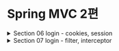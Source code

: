 # Spring MVC 2편

<details>
<summary>Section 06 login - cookies, session</summary>
<div markdown="1">

## 로그인 요구 사항
- ![img.png](img.png)
- ![img_1.png](img_1.png)
- ![img_2.png](img_2.png)

## 프로젝트 생성
- 도메인이 가장 중요하다!
- 도메인 = 화면, UI, 기술 인프라 등등의 영역을 제외한 시스템이 구현해야 하는 핵심 비즈니스 업무 영역을 말한다.
- 향후 web을 다른 기술로 바꾸어도 (api로 바꾸더라도, ssr로 바꾸더라도) 도메인은 그대로 유지될 수 있어야 한다.
- 그러기 위해서 중요한 것은 단방향 의존관계 설정이다. (단방향으로 흘러가도록 설계해야 잘 설계한 것)
- web은 domain을 알고있지만 domain은 web을 모르도록 설계해야 한다. 
- 이것을 web은 domain을 의존하지만 domain은 web을 의존하지 않는다고 표현한다.

## 홈화면 개발 및 회원 가입 개발
#### HomeController - home()수정
```java
@GetMapping("/")
public String home() {
 return "home";
}
```

#### templates/home.html
```html
<!DOCTYPE HTML>
<html xmlns:th="http://www.thymeleaf.org">
<head>
    <meta charset="utf-8">
    <link th:href="@{/css/bootstrap.min.css}"
          href="css/bootstrap.min.css" rel="stylesheet">
</head>
<body>
<div class="container" style="max-width: 600px">
    <div class="py-5 text-center">
        <h2>홈 화면</h2>
    </div>
    <div class="row">
        <div class="col">
            <button class="w-100 btn btn-secondary btn-lg" type="button"
                    th:onclick="|location.href='@{/members/add}'|">
                회원 가입
            </button>
        </div>
        <div class="col">
            <button class="w-100 btn btn-dark btn-lg"
                    onclick="location.href='items.html'"
                    th:onclick="|location.href='@{/login}'|" type="button">
                로그인
            </button>
        </div>
    </div>
    <hr class="my-4">
</div> <!-- /container -->
</body>
</html>

```

#### Member
```java
package hello.login.domain.member;
import lombok.Data;
import javax.validation.constraints.NotEmpty;
@Data
public class Member {
    private Long id;
    @NotEmpty
    private String loginId; //로그인 ID
    @NotEmpty
    private String name; //사용자 이름
    @NotEmpty
    private String password;
}
```
#### MemberRepository
```java
package hello.login.domain.member;
import lombok.extern.slf4j.Slf4j;
import org.springframework.stereotype.Repository;
import java.util.*;
/**
 * 동시성 문제가 고려되어 있지 않음, 실무에서는 ConcurrentHashMap, AtomicLong 사용 고려
 */
@Slf4j
@Repository
public class MemberRepository {
    private static Map<Long, Member> store = new HashMap<>(); //static 사용
    private static long sequence = 0L; //static 사용
    public Member save(Member member) {
        member.setId(++sequence);
        log.info("save: member={}", member);
        store.put(member.getId(), member);
        return member;
    }
    public Member findById(Long id) {
        return store.get(id);
    }
    public Optional<Member> findByLoginId(String loginId) {
        return findAll().stream()
                .filter(m -> m.getLoginId().equals(loginId))
                .findFirst();
    }
    public List<Member> findAll() {
        return new ArrayList<>(store.values());
    }
    public void clearStore() {
        store.clear();
    }
}
```

#### MemberController
```java
package hello.login.web.member;
import hello.login.domain.member.Member;
import hello.login.domain.member.MemberRepository;
import lombok.RequiredArgsConstructor;
import org.springframework.stereotype.Controller;
import org.springframework.validation.BindingResult;
import org.springframework.web.bind.annotation.GetMapping;
import org.springframework.web.bind.annotation.ModelAttribute;
import org.springframework.web.bind.annotation.PostMapping;
import org.springframework.web.bind.annotation.RequestMapping;
import javax.validation.Valid;
@Controller
@RequiredArgsConstructor
@RequestMapping("/members")
public class MemberController {
    private final MemberRepository memberRepository;
    @GetMapping("/add")
    public String addForm(@ModelAttribute("member") Member member) {
        return "members/addMemberForm";
    }
    @PostMapping("/add")
    public String save(@Valid @ModelAttribute Member member, BindingResult
            result) {
        if (result.hasErrors()) {
            return "members/addMemberForm";
        }
        memberRepository.save(member);
        return "redirect:/";
    }
}
```

#### 회원 가입 뷰 템플릿

```html
<!DOCTYPE HTML>
<html xmlns:th="http://www.thymeleaf.org">
<head>
    <meta charset="utf-8">
    <link th:href="@{/css/bootstrap.min.css}"
          href="../css/bootstrap.min.css" rel="stylesheet">
    <style>
 .container {
 max-width: 560px;
 }
 .field-error {
 border-color: #dc3545;
 color: #dc3545;
 }
 </style>
</head>
<body>
<div class="container">
    <div class="py-5 text-center">
        <h2>회원 가입</h2>
    </div>
    <h4 class="mb-3">회원 정보 입력</h4>
    <form action="" th:action th:object="${member}" method="post">
        <div th:if="${#fields.hasGlobalErrors()}">
            <p class="field-error" th:each="err : ${#fields.globalErrors()}"
               th:text="${err}">전체 오류 메시지</p>
        </div>
        <div>
            <label for="loginId">로그인 ID</label>
            <input type="text" id="loginId" th:field="*{loginId}" class="formcontrol"
                   th:errorclass="field-error">
            <div class="field-error" th:errors="*{loginId}" />
        </div>
        <div>
            <label for="password">비밀번호</label>
            <input type="password" id="password" th:field="*{password}"
                   class="form-control"
                   th:errorclass="field-error">
            <div class="field-error" th:errors="*{password}" />
        </div>
        <div>
            <label for="name">이름</label>
            <input type="text" id="name" th:field="*{name}" class="formcontrol"
                   th:errorclass="field-error">
            <div class="field-error" th:errors="*{name}" />
        </div>
        <hr class="my-4">
        <div class="row">
            <div class="col">
                <button class="w-100 btn btn-primary btn-lg" type="submit">회원
                    가입</button>
            </div>
            <div class="col">
                <button class="w-100 btn btn-secondary btn-lg"
                        onclick="location.href='items.html'"
                        th:onclick="|location.href='@{/}'|"
                        type="button">취소</button>
            </div>
        </div>
    </form>
</div> <!-- /container -->
</body>
</html>

```

## 로그인 개발

#### LoginService
```java
package hello.login.domain.login;

import hello.login.domain.member.Member;
import hello.login.domain.member.MemberRepository;
import lombok.RequiredArgsConstructor;
import org.springframework.stereotype.Service;

import java.util.Optional;

@Service
@RequiredArgsConstructor
public class LoginService {

    private final MemberRepository memberRepository;

    /**
     *
     * @param loginId
     * @param password
     * @return null -> 로그인 실패
     */
    public Member login(String loginId, String password) {
        return memberRepository.findByLoginId(loginId)
                .filter(m -> m.getPassword().equals(password))
                .orElse(null);
    }
}

```

#### LoginForm
```java
package hello.login.web.login;

import lombok.Data;

import javax.validation.constraints.NotEmpty;

@Data
public class LoginForm {

    @NotEmpty
    private String loginId;

    @NotEmpty
    private String password;

}

```
#### LoginController

```java
package hello.login.web.login;

import hello.login.domain.login.LoginService;
import hello.login.domain.member.Member;
import lombok.RequiredArgsConstructor;
import lombok.extern.slf4j.Slf4j;
import org.springframework.stereotype.Controller;
import org.springframework.validation.BindingResult;
import org.springframework.web.bind.annotation.GetMapping;
import org.springframework.web.bind.annotation.ModelAttribute;
import org.springframework.web.bind.annotation.PostMapping;

import javax.validation.Valid;

@Slf4j
@Controller
@RequiredArgsConstructor
public class LoginController {

    private final LoginService loginService;

    @GetMapping("/login")
    public String loginForm(@ModelAttribute("loginForm") LoginForm form) {
        return "login/loginForm";
    }

    @PostMapping("/login")
    public String login(@Valid @ModelAttribute LoginForm form, BindingResult bindingResult) {
        if (bindingResult.hasErrors()) {
            return "login/loginForm";
        }
        Member loginMember = loginService.login(form.getLoginId(), form.getPassword());

        if (loginMember == null) {
            bindingResult.reject("loginFail", "아이디 또는 비밀번호가 맞지 않습니다.");
            return "login/loginForm";
        }

        //로그인 성공 처리 TODO
        return "redirect:/";
    }

}

```

#### 로그인 폼 뷰 템플릿
```html
<!DOCTYPE HTML>
<html xmlns:th="http://www.thymeleaf.org">
<head>
    <meta charset="utf-8">
    <link th:href="@{/css/bootstrap.min.css}"
          href="../css/bootstrap.min.css" rel="stylesheet">
    <style>
 .container {
 max-width: 560px;
 }
 .field-error {
 border-color: #dc3545;
 color: #dc3545;
 }
 </style>
</head>
<body>
<div class="container">
    <div class="py-5 text-center">
        <h2>로그인</h2>
    </div>
    <form action="item.html" th:action th:object="${loginForm}" method="post">
        <div th:if="${#fields.hasGlobalErrors()}">
            <p class="field-error" th:each="err : ${#fields.globalErrors()}"
               th:text="${err}">전체 오류 메시지</p>
        </div>
        <div>
            <label for="loginId">로그인 ID</label>
            <input type="text" id="loginId" th:field="*{loginId}" class="formcontrol"
                   th:errorclass="field-error">
            <div class="field-error" th:errors="*{loginId}" />
        </div>
        <div>
            <label for="password">비밀번호</label>
            <input type="password" id="password" th:field="*{password}"
                   class="form-control"
                   th:errorclass="field-error">
            <div class="field-error" th:errors="*{password}" />
        </div>
        <hr class="my-4">
        <div class="row">
            <div class="col">
                <button class="w-100 btn btn-primary btn-lg" type="submit">
                    로그인</button>
            </div>
            <div class="col">
                <button class="w-100 btn btn-secondary btn-lg"
                        onclick="location.href='items.html'"
                        th:onclick="|location.href='@{/}'|"
                        type="button">취소</button>
            </div>
        </div>
    </form>
</div> <!-- /container -->
</body>
</html>
```

## 로그인 처리하기 - 쿠키 사용
- 쿠키를 사용해서 로그인, 로그아웃 기능을 구현해보자
- 로그인의 상태를 어떻게 유지할 수 있을까?
- 쿼리 파라미터를 계속 유지하면서 보낼 수도 있겠지만 매우 어렵고 번거로운 작업이다.
- 쿠키를 사용해보자

### 쿠키
- 서버에서 로그인에 성공하면 HTTP 응답에 쿠키를 담아서 브라우저에 전달하자.
- 그러면 브라우저는 앞으로 해당 쿠키를 지속해서 보내준다.
- ![img_3.png](img_3.png)
- ![img_4.png](img_4.png)
- 쿠키에는 영속 쿠키와 세션 쿠키가 있다.
  - 영속 쿠기: 만료 날짜를 입력하면 해당 날짜까지 유지
  - 세션 쿠키: 만료 날짜를 생략하면 브라우저 종료시 까지만 유지
- 우리는 브라우저 종료 시 로그아웃이 되길 기대함으로, 우리에게 필요한 것은 세션 쿠키이다.

#### LoginController - login()
- 로그인 성공 시 세션 쿠키를 생성하자.
```java
@PostMapping("/login")
public String login(@Valid @ModelAttribute LoginForm form, BindingResult
        bindingResult, HttpServletResponse response) {
        if (bindingResult.hasErrors()) {
            return "login/loginForm";
        }
        Member loginMember = loginService.login(form.getLoginId(),
        form.getPassword());
        log.info("login? {}", loginMember);
        if (loginMember == null) {
            bindingResult.reject("loginFail", "아이디 또는 비밀번호가 맞지 않습니다.");
            return "login/loginForm";
        }
        //로그인 성공 처리
        //쿠키에 시간 정보를 주지 않으면 세션 쿠키(브라우저 종료시 모두 종료)
        Cookie idCookie = new Cookie("memberId",
        String.valueOf(loginMember.getId()));
        response.addCookie(idCookie);
        return "redirect:/";
}

```
- 로그인에 성공하면 쿠키를 생성하고 HttpServletResponse에 싣는다.
- 쿠키 이름은 memberId이고, 값은 회원의 id를 담아둔다. 
- 웹 브라우저는 종료 전까지 회원의 id를 서버에 계속 보내줄 것이다.

#### 홈 - 로그인 처리
```java
package hello.login.web;
import hello.login.domain.member.Member;
import hello.login.domain.member.MemberRepository;
import lombok.RequiredArgsConstructor;
import lombok.extern.slf4j.Slf4j;
import org.springframework.stereotype.Controller;
import org.springframework.ui.Model;
import org.springframework.web.bind.annotation.CookieValue;
import org.springframework.web.bind.annotation.GetMapping;
@Slf4j
@Controller
@RequiredArgsConstructor
public class HomeController {

  private final MemberRepository memberRepository;
  // @GetMapping("/")
  public String home() {
    return "home";
  }
  @GetMapping("/")
  public String homeLogin(
          @CookieValue(name = "memberId", required = false) Long memberId,
          Model model) {
    if (memberId == null) {
      return "home";
    }
    //로그인
    Member loginMember = memberRepository.findById(memberId);
    if (loginMember == null) {
      return "home";
    }
    model.addAttribute("member", loginMember);
    return "loginHome";
  }
}
```
- @CookieValue를 사용하여 편리하게 쿠키를 조회할 수 있다.
- 로그인 하지 않은 사용자도 홈에 접근할 수 있기 때문에 required = false를 적용
- 로그인 쿠키가 없는 사용자는 기존 home으로 보낸다.
- 추가로 로그인 쿠키가 있어도 회원이 없으면 home으로 보낸다.
- 로그인 쿠키(memberId)가 있는 사용자는 로그인 사용자 전용 홈 화면인 loginHome으로 보낸다.
- 추가로 홈 화면에 회원 관련 정보도 출력해야 해서 member 데이터도 모델에 담아서 전달한다.

#### 홈 - 로그인 사용자 전용
```html
<!DOCTYPE HTML>
<html xmlns:th="http://www.thymeleaf.org">
<head>
  <meta charset="utf-8">
  <link th:href="@{/css/bootstrap.min.css}"
        href="../css/bootstrap.min.css" rel="stylesheet">
</head>
<body>
<div class="container" style="max-width: 600px">
  <div class="py-5 text-center">
    <h2>홈 화면</h2>
  </div>
  <h4 class="mb-3" th:text="|로그인: ${member.name}|">로그인 사용자 이름</h4>
  <hr class="my-4">
  <div class="row">
    <div class="col">
      <button class="w-100 btn btn-secondary btn-lg" type="button"
              th:onclick="|location.href='@{/items}'|">
        상품 관리
      </button>
    </div>
    <div class="col">
      <form th:action="@{/logout}" method="post">
        <button class="w-100 btn btn-dark btn-lg" type="submit">
          로그아웃
        </button>
      </form>
    </div>
  </div>
  <hr class="my-4">
</div> <!-- /container -->
</body>
</html>
```
- 로그인에 성공한 사용자 이름을 출력한다.
- 상품 관리, 로그아웃 버튼을 노출한다.

## 로그아웃 기능
- 이번에는 로그아웃 기능을 만들어보자.
- 로그아웃 방법은 다음과 같다.
- 세션 쿠키 임으로 웹 브라우저 종료
- 서버에서 해당 쿠키의 종료 날짜를 0으로 지정

#### LoginController - logout 기능 추가

```java
@PostMapping("/logout")
public String logout(HttpServletResponse response) {
 expireCookie(response, "memberId");
 return "redirect:/";
}
private void expireCookie(HttpServletResponse response, String cookieName) {
 Cookie cookie = new Cookie(cookieName, null);
 cookie.setMaxAge(0);
 response.addCookie(cookie);
}
```
- 로그아웃도 응답 쿠키를 생성하는데 Max-Age=0임을 확인할 수 있다.
- 해당 쿠키는 즉시 종료된다.

## 쿠키와 보안 문제
- 쿠키를 사용해서 로그인 ID를 전달해 로그인을 유지할 수 있었다.
- 그런데 여기에는 심각한 보안 문제가 있다.
  - 쿠키 값은 임의로 변경할 수 있다.
    - 클라이언트가 쿠키를 강제로 변경하면 다른 사용자가 된다.
    - 실제 웹 브라우저 개발자 모드 Cookie 변경을 할 수있음
  - 쿠키에 보관된 정보는 훔쳐갈 수 있다.
    - 만약 쿠키에 개인정보나, 신용카드 정보가 있다면?
    - 이 정보가 웹 브라우저에도 보관되고, 네트워크 요청마다 계속 클라이언트에서 서버로 전달된다.
    - 쿠키의 정보는 로컬 PC에서 털릴 수도 있고, 네트워크 전송 구간에서 털릴 수도 있다.
  - 해커가 쿠키를 한번 훔쳐가면 평생 사용할 수 있다.
    - 훔쳐간 쿠키로 악의적인 요청을 계속 시도할 수 있다.

## 대안
- 쿠키에 중요한 값을 노출하지 않고, 사용자 별로 예측 불가능한 임의의 토큰(랜덤 값)을 노출하고 서버에서 토큰과 사용자 id를 매핑해서 인식한다.
- 그리고 서버에서 토큰을 관리한다.
- 토큰은 해커가 임의의 값을 넣어도 찾을 수 없도록 예상 불가능 해야 한다.
- 해커가 토큰을 털어가도 시간이 지나면 사용할 수 없도록 서버에서 해당 토큰의 만료시간을 짧게 (예: 30분) 유지한다.
- 또는 해킹이 의심되는 경우 서버에서 해당 토큰을 강제로 제거하면 된다.

## 로그인 처리하기 - 세션 동작 방식
- 목표
  - 앞서 쿠키에 중요한 정보를 보관하는 방법은 여러가지 보안 이슈가 있었다.
  - 이 문제를 해결하려면 결국 중요한 정보를 모두 서버에 저장해야 한다.
  - 그리고 클라이언트와 서버는 추정 불가능한 임의의 식별자 값으로 연결해야 한다.
  - 이렇게 서버에 중요한 정보를 보관하고 연결을 유지하는 방법을 세션이라 한다.

#### 세션의 동작 방식

#### 로그인
- ![img_5.png](img_5.png)
- 사용자가 loginId, password 정보를 전달하면 서버에서 해당 사용자가 맞는지 확인한다.
#### 세션 생성
- ![img_6.png](img_6.png)
- 세션 ID를 생성하는데, 추정 불가능해야 한다.
  - UUID는 추정이 불가능하다.
    - Cookie: mySessionId=zz0101xx-bab9-4b92-9b32-dadb280f4b61
  - 생성된 세션 ID와 세션에 보관할 값 memberA를 서버의 세션 저장소에 보관한다.
#### 세션 ID를 응답 쿠키로 전달
- ![img_7.png](img_7.png)
- 클라이언트와 서버는 결국 쿠키로 연결 된다.
- 서버는 클라이언트에 mySessionId라는 이름으로 세션 ID만 쿠키에 담아 전달한다.
- 클라이언트는 쿠키 저장소에 mySessionId 쿠키를 보관한다.
#### 중요
- 여기서 중요한 포인트는 회원과 관련된 정보는 전혀 클라이언트에게 전달하지 않는다는 것이다.
- 오직 추정 불가능한 세션 ID만 쿠키를 통해 클라이언트에 전달한다.
#### 클라이언트 요청
- ![img_8.png](img_8.png)
- 클라이언트는 요청시 항상 mySessionId 쿠키를 전달한다.
- 서버에서는 클라이언트가 전달한 mySessionId 쿠키 정보로 세션 저장소를 조회해서 로그인 시 보관한 세션 정보를 사용한다.

## 정리
- 세션을 사용해서 서버에서 중요한 정보를 관리하게 되었다. 
- 덕분에 다음과 같은 보안 문제들을 해결할 수 있다.
  - 쿠키 값을 변조 -> 예상 불가능한 복잡한 세션 ID를 사용한다.
  - 쿠키에 보관하는 정보는 클라이언트 해킹 시 털릴 가능성이 있다. -> 세션 Id가 털려도 여기에는 중요한 정보가 없다.
  - 쿠키 탈취 후 사용 -> 해커가 토큰을 털어가도 시간이 지나면 사용할 수 없도록 서버에서 세션의 만료 시간을 짧게 유지한다.
    - 또는 해킹이 의심되는 경우 서버에서 해당 세션을 강제로 제거할 수 있다

## 로그인 처리하기 - 세션 직접 만들기
- 세션을 직접 개발해서 적용해보자
- 세션 관리는 크게 다음 3가지 기능을 제공하면 된다.
  - 세션 생성
    - sessionId 생성(임의의 추정 불가능한 랜덤 값)
    - 세션 저장소에 sessionId와 보관할 값 저장
    - sessionId로 응답 쿠키를 생성해서 클라이언트에 전달
  - 세션 조회
    - 클라이언트가 요청한 sessionId 쿠키의 값으로, 세션 저장소에 보관한 값 조회
  - 세션 만료
    - 클라이언트가 요청한 sessionId 쿠키의 값으로 세션 저장소에 보관한 sessionId와 값 제거

#### SessionManager - 세션 관리
```java
package hello.login.web.session;
import org.springframework.stereotype.Component;
import javax.servlet.http.Cookie;
import javax.servlet.http.HttpServletRequest;
import javax.servlet.http.HttpServletResponse;
import java.util.Arrays;
import java.util.Map;
import java.util.UUID;
import java.util.concurrent.ConcurrentHashMap;
/**
 * 세션 관리
 */
@Component
public class SessionManager {
  public static final String SESSION_COOKIE_NAME = "mySessionId";
  private Map<String, Object> sessionStore = new ConcurrentHashMap<>();
  /**
   * 세션 생성
   */
  public void createSession(Object value, HttpServletResponse response) {
    //세션 id를 생성하고, 값을 세션에 저장
    String sessionId = UUID.randomUUID().toString();
    sessionStore.put(sessionId, value);
    //쿠키 생성
    Cookie mySessionCookie = new Cookie(SESSION_COOKIE_NAME, sessionId);
    response.addCookie(mySessionCookie);
  }
  /**
   * 세션 조회
   */
  public Object getSession(HttpServletRequest request) {
    Cookie sessionCookie = findCookie(request, SESSION_COOKIE_NAME);
    if (sessionCookie == null) {
      return null;
    }
    return sessionStore.get(sessionCookie.getValue());
  }
  /**
   * 세션 만료
   */
  public void expire(HttpServletRequest request) {
    Cookie sessionCookie = findCookie(request, SESSION_COOKIE_NAME);
    if (sessionCookie != null) {
      sessionStore.remove(sessionCookie.getValue());
    }
  }
  private Cookie findCookie(HttpServletRequest request, String cookieName) {
    if (request.getCookies() == null) {
      return null;
    }
    return Arrays.stream(request.getCookies())
            .filter(cookie -> cookie.getName().equals(cookieName))
            .findAny()
            .orElse(null);
  }
}
```


#### SessionManagerTest - 테스트

```java
package hello.login.web.session;
import hello.login.domain.member.Member;
import org.junit.jupiter.api.Test;
import org.springframework.mock.web.MockHttpServletRequest;
import org.springframework.mock.web.MockHttpServletResponse;
import static org.assertj.core.api.Assertions.assertThat;
class SessionManagerTest {
  SessionManager sessionManager = new SessionManager();
  @Test
  void sessionTest() {
    //세션 생성
    MockHttpServletResponse response = new MockHttpServletResponse();
    Member member = new Member();
    sessionManager.createSession(member, response);
    //요청에 응답 쿠키 저장
    MockHttpServletRequest request = new MockHttpServletRequest();
    request.setCookies(response.getCookies());
    //세션 조회
    Object result = sessionManager.getSession(request);
    assertThat(result).isEqualTo(member);
    //세션 만료
    sessionManager.expire(request);
    Object expired = sessionManager.getSession(request);
    assertThat(expired).isNull();
  }
}
```

## 로그인 처리하기 - 직접 만든 세션 적용
- 지금까지 개발한 세션 관리 기능을 실제 웹 애플리케이션에 적용해보자

#### LoginController - loginV2()
```java
@PostMapping("/login")
public String loginV2(@Valid @ModelAttribute LoginForm form, BindingResult 
bindingResult, HttpServletResponse response) {
    if (bindingResult.hasErrors()) {
        return "login/loginForm";
    }
    Member loginMember = loginService.login(form.getLoginId(),
    form.getPassword());
    log.info("login? {}", loginMember);
    if (loginMember == null) {
        bindingResult.reject("loginFail", "아이디 또는 비밀번호가 맞지 않습니다.");
        return "login/loginForm";
    }
    //로그인 성공 처리
    //세션 관리자를 통해 세션을 생성하고, 회원 데이터 보관
    sessionManager.createSession(loginMember, response);
    return "redirect:/";
}
```

#### HomeController - homeLoginV2()
```java
@GetMapping("/")
public String homeLoginV2(HttpServletRequest request, Model model) {
 //세션 관리자에 저장된 회원 정보 조회
 Member member = (Member)sessionManager.getSession(request);
 if (member == null) {
 return "home";
 }
 //로그인
 model.addAttribute("member", member);
 return "loginHome";
}
```
- 세션 관리자에서 저장된 회원 정보를 조회하도록 했다.
- 만약 회원 정보가 없으면, 쿠키나 세션이 없는 것임으로 로그인 되지 않은 것으로 처리하도록 했다.

### 정리
- 이번 시간에는 세션과 쿠키의 개념을 명확하게 이해하기 위해서 직접 만들어보았다.
- 사실 세션이라는 것이 뭔가 특별한 것이 아니라 단지 쿠키를 사용하는데, 서버에서 데이터를 유지하는 방법일 뿐이라는 것을 이해했을 것이다.
- 그런데 프로젝트마다 이러한 세션 개념을 직접 개발하는 것은 상당히 불편할 것이다. 
- 그래서 서블릿도 세션 개념을 지원한다.
- 이제 직접 만드는 세션 말고, 서블릿이 공식 지원하는 세션을 알아보자.
- 서블릿이 공식 지원한느 세션은 우리가 직접 만든 세션과 동작 방식이 거의 같다.
- 추가로 세션을 일정시간 사용하지 않으면 해당 세션을 삭제하는 기능도 제공한다.

## 로그인 처리하기 - 서블릿 HTTP 세션 1
- 세션이라는 개념은 대부분의 웹 어플리케이션에 필요한 것
- 어쩌면 웹이 등장하면서 부터 나온 문제
- 서블릿은 세션을 위해 HttpSession이라는 기능을 제공하는데, 지금까지 나온 문제들을 해결해준다.
- 우리가 직접 구현한 세션의 개념이 이미 구현되어 있고, 더 잘 구현되어 있다.

### HttpSession 소개
- 서블릿이 제공하는 HttpSession도 결국 우리가 직접 만든 SessionManager와 같은 방식으로 동작한다.
- 서블릿을 통해 HttpSession을 생성하면 다음과 같은 쿠키를 생성한다.
- 쿠키 이름이 JSESSIONID이고, 값은 추정 불가능한 랜덤 값이다.

### HttpSession 사용
- 서블릿이 제공하는 HttpSession을 사용하도록 개발해보자

#### SessionConst
```java
package hello.login.web;
public class SessionConst {
 public static final String LOGIN_MEMBER = "loginMember";
}
```
- HttpSessino에 데이터를 보관하고 조회할 때 같은 이름이 중복 되어 사용됨으로, 상수를 하나 정의했다.

#### LoginController - loginV3()
```java
@PostMapping("/login")
public String loginV3(@Valid @ModelAttribute LoginForm form, BindingResult 
bindingResult, HttpServletRequest request) {
 if (bindingResult.hasErrors()) {
    return "login/loginForm";
 }
 Member loginMember = loginService.login(form.getLoginId(),form.getPassword());
 log.info("login? {}", loginMember);
 if (loginMember == null) {
    bindingResult.reject("loginFail", "아이디 또는 비밀번호가 맞지 않습니다.");
    return "login/loginForm";
 }
 //로그인 성공 처리
 //세션이 있으면 있는 세션 반환, 없으면 신규 세션 생성
 HttpSession session = request.getSession();
 //세션에 로그인 회원 정보 보관
 session.setAttribute(SessionConst.LOGIN_MEMBER, loginMember);
 return "redirect:/";
}
```
- 세션 생성
  - 세션을 생성하려면 request.getSession(create: true)를 사용하면 된다.
  - create 옵션은 default가 true -> 세션이 있으면 기존 세션 반환 없으면 생성 반환
  - create false -> 세션이 있으면 기존 세션 반환 없으면 null 반환
- 세션에 로그인 회원 정보 보관
  - ```session.setAttribute(SessionConst.LOGIN_MEMBER, loginMember);```
  - 세션에 데이터를 보관하는 방법은 request.setAttribute와 유사
  - 하나의 세션에 여러 값을 저장할 수 있다. 

#### LoginController - logoutV3()
```java
@PostMapping("/logout")
public String logoutV3(HttpServletRequest request) {
 //세션을 삭제한다.
 HttpSession session = request.getSession(false);
 if (session != null) {
    session.invalidate();
 }
 return "redirect:/";
}
```
- ```session.invalidate```: 세션을 제거 

#### HomeController - homeLoginV3()
```java
@GetMapping("/")
public String homeLoginV3(HttpServletRequest request, Model model) {
 //세션이 없으면 home
 HttpSession session = request.getSession(false);
 if (session == null) {
    return "home";
 }
 Member loginMember = (Member)
session.getAttribute(SessionConst.LOGIN_MEMBER);
 //세션에 회원 데이터가 없으면 home
 if (loginMember == null) {
    return "home";
 }
 //세션이 유지되면 로그인으로 이동
 model.addAttribute("member", loginMember);
 return "loginHome";
}
```
- ```request.getSession(false)``` false 옵션으로 세션을 생성하지 않도록 하며 조회
- ```session.getAttribute(SessionConst.LOGIN_MEMBER``` 로그인 시점에서 세션에 보관한 회원 객체를 찾는다.

## 로그인 처리하기 - 서블릿 HTTP 세션 2
- @SessionAttribute
  - 스프링은 세션을 더 편리하게 사용할 수 있도록 애노테이션을 지원한다.
  - 이미 로그인 된 사용자를 찾을 때는 다음과 같이 사용하면 된다.
  - 참고로 이 기능은 세션을 생성하지 않는다.

#### HomeController - homeLoginV3Spring())
```java
@GetMapping("/")
public String homeLoginV3Spring(
 @SessionAttribute(name = SessionConst.LOGIN_MEMBER, required = false) Member loginMember,
 Model model) {
 //세션에 회원 데이터가 없으면 home
 if (loginMember == null) {
    return "home";
 }
 //세션이 유지되면 로그인으로 이동
 model.addAttribute("member", loginMember);
 return "loginHome";
}
```
- 세션을 찾고, 세션에 들어있는 데이터를 찾는 번거로운 과정을  스프링이 한번에 편리하게 처리해주는 것을 확인할 수 있다.

## TrackingModes
- 로그인을 처음 시도하면 URL이 다음과 같이 jsessionid를 포함하고 있는 것을 확인할 수 있다
- http://localhost:8080/;jsessionid=F59911518B921DF62D09F0DF8F83F872
- 이것은 웹 브라우저가 쿠키를 지원하지 않을 때 쿠키 대신 URL을 통해 세션을 유지하는 방법이다.
- 이 방법을 사용하려면 URL에 이 값을 계속 포함해서 전달해야 하는데 잘 사용되지 않는 방법이다.
- 타임리프 같은 템플릿 엔진을 통해서 링크를 걸면 jsessionid를 URL에 자동으로 포함해줄 수 있다.
- 서버 입장에서 웹 브라우저가 쿠키를 지원하는지 않느지 최초에는 판단하지 못함으로 쿠키 값도 전달하고, URL에 jsessionid도 함께 전달하도록 유도하는 것이다.
- URL 전달 방식을 끄고 항상 쿠키를 통해서만 세션을 유지하고 싶으면 다음 옵션을 넣어주면 된다. 이렇게 하면 url에 jsessionid가 노출되지 않는다.


## 세션 정보와 타임아웃 설정
- 세션이 제공하는 정보들을 확인해보자

#### SessionInfoController
```java
package hello.login.web.session;
import lombok.extern.slf4j.Slf4j;
import org.springframework.web.bind.annotation.GetMapping;
import org.springframework.web.bind.annotation.RestController;
import javax.servlet.http.HttpServletRequest;
import javax.servlet.http.HttpSession;
import java.util.Date;
@Slf4j
@RestController
public class SessionInfoController {
  @GetMapping("/session-info")
  public String sessionInfo(HttpServletRequest request) {
    HttpSession session = request.getSession(false);
    if (session == null) {
      return "세션이 없습니다.";
    }
    //세션 데이터 출력
    session.getAttributeNames().asIterator()
            .forEachRemaining(name -> log.info("session name={}, value={}",
                    name, session.getAttribute(name)));
    log.info("sessionId={}", session.getId());
    log.info("maxInactiveInterval={}", session.getMaxInactiveInterval());
    log.info("creationTime={}", new Date(session.getCreationTime()));
    log.info("lastAccessedTime={}", new
            Date(session.getLastAccessedTime()));
    log.info("isNew={}", session.isNew());
    return "세션 출력";
  }
}
```

- sessionId: 세션 id, JSESSIONID의 값이다.
- maxInactiveInterval: 세션의 유효 시간 
- creationTime: 세션 생성일시
- lastAccessedtime: 세션과 연결된 사용자가 최근에 서버에 접근한 시간, 클라이언트에서 서버로 sessionId를 요청한 경우 갱신된다.
- isNew: 새로 생성된 세션이지, 아니면 이미 과거에 만들어졌는지 여부를 판단

### 세션 타임아웃 설정
- 세션은 사용자가 로그아웃을 직접 호출해서 session.invalidate()가 호출 되는 경우에 삭제된다.
- 그런데 대부분의 사용자는 로그아웃을 선택하지 않고, 그냥 웹 브라우저를 종료한다.
- 문제는 HTTP의 비 연결성 때문에 서버 입장에서는 해당 사용자가 웹 브라우저를 종료했는지 인식할 수 없다.
- 따라서 서버에서 세션 데이터를 언제 삭제해야 하는지 판단하기가 어렵다.
- 이 경우 남아있는 세션을 무한정 보관한다면 다음과 같은 문제들이 발생할 수 있다.
  - 세션과 관련된 쿠키를 탈취 당했을 경우 오랜 시간이 지나도 해당 쿠키로 악의적인 요청을 할 수 있다.
  - 세션은 기본적으로 메모리에 생성됨으로 메모리가 터져 장애가 날 수 있다.

### 세션의 종료 시점
- 세션의 종료 시점을 정해야 한다.
- 보통 30분 정도로 많이 잡는다.
- 그런데 문제는 30분이 지나면 세션이 삭제되기 때문에 열심히 사이트를 돌아다니다가 또 로그인을 해서 세션을 생성해야 한다.
- 더 나은 대안은 세션 생성 시점이 아니라 사용자가 서버에 최근에 요청한 시간을 기준으로 30분 정도를 유지해주는 것이다.
- 이렇게 하면 사용자가 서비스를 사용하고 있으면, 세션의 생존 시간이 30분으로 계속 새로고침 되게 된다.
- Http 세션은 이 방식을 사용한다.

### 세션 타임아웃 설정
- 스프링 부트 글로벌 설정
  - ```server.servlet.session.timeout=60```
- 특정 세션 단위로 시간 설정
  - ```session.setMaxInactiveInterval(1800); //1800초```
- LastAccessedTime이후로 timeout 시간이 지나면 WAS가 내부에서 해당 세션을 제거한다.

</div>
</details>



<details>
<summary>Section 07 login - filter, interceptor</summary>
<div markdown="1">

## 공통 관심 사항
- 요구사항을 보면 로그인 한 사용자만 상품 관리 페이지에 들어갈 수 있어야 한다.
- 로그인을 하지 않은 사용자에게는 상품 관리 버튼이 보이지 않지만 URL을 직접 호출함으로써 접근할 수 있기에 인가 로직이 필요하다
- 컨트롤러 api 마다 로그인 여부를 체크하는 로직을 하나하나 작성함으로써 해결가능하겠지만 모든 컨트롤러 로직에 공통으로 로그인 여부를 확인해야 한다.
- 추후 로그인 관련 로직 변경 시 작성한 모든 로직을 수정하려면 유지보수가 힘듦으로 공통 관심사항 (로그인)을 분리하는 것이 올바른 접근이다.
- 공통 관심사는 스프링의 AOP로도 해결할 수 있지만, 웹과 관련된 공통 관심사는 서블릿 필터 또는 스프링 인터셉터를 사용하는 것이 좋다.

## 서블릿 필터
- 필터는 서블릿이 지원하는 수문장이다.
- 필터 흐름은 다음과 같다.
  - ```HTTP 요청 -> WAS -> 필터 -> 서블릿 -> 컨트롤러 ```
  - 필터를 적용하면 필터가 호출 된 다음에 서블릿이 호출된다.
  - 그래서 모든 고객의 요청 로그를 남기는 요구사항이 있다면 필터를 사용하여 구현할 수 있다.
  - 참고로 필터는 특정 URL 패턴에 적용 가능하다.
  - 필터에서 적절하지 않은 요청이라고 판단하여 거기에서 끝을 낼 수도 있다.
  - 그래서 로그인 여부를 체크하기에 딱 좋다.
  - 필터는 체인으로 구성되기에 중간에 필터를 자유롭게 추가할 수 있다.

### 필터 인터페이스

```java
public interface Filter {
 public default void init(FilterConfig filterConfig) throws ServletException {
     
 }
 public void doFilter(ServletRequest request, ServletResponse response, FilterChain chain) throws IOException, ServletException;
 public default void destroy() {
     
 }
}
```
- 필터 인터페이스를 구현하고 등록하면 서블릿 컨테이너가 필터를 싱글톤 객체로 생성하고, 관리한다.
  - init(): 필터 초기화 메서드, 서블릿 컨테이너가 생성될 때 호출된다.
  - doFilter(): 고객의 요청이 올 때마다 해당 메서드가 호출된다. 필터의 로직을 구현하면 된다. 
  - destroy(): 필터 종료 메서드, 서블릿 컨테이너가 종료될 때 호출된다. 

### 서블릿 필터 - 요청 로그
- 필터가 정말 수문장 역할을 잘 하는지 확인하기 위해 가장 단순한 필터인 모든 요청을 로그로 남기는 필터를 개발하고 적용해보자

#### LogFilter - 로그 필터
```java
package hello.login.web.filter;
import lombok.extern.slf4j.Slf4j;
import javax.servlet.*;
import javax.servlet.http.HttpServletRequest;
import java.io.IOException;
import java.util.UUID;
@Slf4j
public class LogFilter implements Filter {
    @Override
    public void init(FilterConfig filterConfig) throws ServletException {
        log.info("log filter init");
    }

    @Override
    public void doFilter(ServletRequest request, ServletResponse response,
                         FilterChain chain) throws IOException, ServletException {
        HttpServletRequest httpRequest = (HttpServletRequest) request;
        String requestURI = httpRequest.getRequestURI();
        String uuid = UUID.randomUUID().toString();
        try {
            log.info("REQUEST [{}][{}]", uuid, requestURI);
            chain.doFilter(request, response);
        } catch (Exception e) {
            throw e;
        } finally {
            log.info("RESPONSE [{}][{}]", uuid, requestURI);
        }
        
    }
    @Override
    public void destroy() {
      log.info("log filter destroy");
    }
    
}
```

- ```public class LogFilter implemnets Filter {}```
  - 필터를 사용하려면 필터 인터페이스를 구현해야 한다.
- ```doFilter(ServletRequest request, ServletResponse response, FilterChain chain)```
  - HTTP 요청이 오면 doFilter가 호출된다.
  - ServletRequest request는 HTTP 요청이 아닌 경우까지 고려해서 정의된 스펙이다.
  - HTTP를 사용하면 HttpServletRequest로 다운 캐스팅 하면 된다.
- ```String uuid = UUID.randomUUID().toString();```
  - HTTP 요청을 구분하기 위해 요청당 임의의 uuid를 생성해둔다.
- ```log.info("REQUEST [{}][{}]", uuid, requestURI);```
  - uuid와 requestURI를 출력한다.
- ```chain.doFilter(request, response);```
  - 다음 필터가 있으면 필터를 호출하고 필터가 없으면 서블릿을 호출한다.
  - 이 로직을 호출하지 않으면 다음 단계로 진행되지 않는다.

#### WebConfig - 필터 설정
```java
package hello.login;

import hello.login.web.filter.LogFilter;
import org.springframework.boot.web.servlet.FilterRegistrationBean;
import org.springframework.context.annotation.Bean;
import org.springframework.context.annotation.Configuration;

import javax.servlet.Filter;

@Configuration
public class WebConfig {

    @Bean
    public FilterRegistrationBean logFilter() {
        FilterRegistrationBean<Filter> filterRegistrationBean = new FilterRegistrationBean<Filter>();
        filterRegistrationBean.setFilter(new LogFilter());
        filterRegistrationBean.setOrder(1);
        filterRegistrationBean.addUrlPatterns("/*");

        return filterRegistrationBean;
    }
}

```
- 필터를 등록하는 방법은 여러가지가 있지만, 스프링 부트를 사용한다면 FilterRegistrationBean을 사용해서 등록하면 된다.
- ```setFilter(new LogFilter)```: 등록할 필터를 지정한다.
- ```setOrder(1)```: 체인으로 동작하는 필터의 순서를 지정한다. (낮을 수록 먼저 동작)
- ```addUrlPatterns("/*")```: 필터를 적용할 URL 패턴을 지정한다. 한번에 여러 패턴을 지정할 수 있다.

## 서블릿 필터 - 인증 체크
- 이제 로그가 아닌 인증 체크 필터를 개발해보자
- 로그인 되지 않은 사용자는 상품 관리 뿐만 아니라 미래에 개발될 페이지에도 접근하지 못하도록 하자.

#### LoginCheckFilter - 인증 체크 필터
```java
package hello.login.web.filter;

import hello.login.web.SessionConst;
import lombok.extern.slf4j.Slf4j;
import org.springframework.util.PatternMatchUtils;

import javax.servlet.*;
import javax.servlet.http.HttpServletRequest;
import javax.servlet.http.HttpServletResponse;
import javax.servlet.http.HttpSession;
import java.io.IOException;
import java.net.http.HttpResponse;

@Slf4j
public class LoginCheckFilter implements Filter {

  private static final String[] whiteList = {"/", "/members/add", "/login", "/logout", "/css/*"};

  @Override
  public void doFilter(ServletRequest request, ServletResponse response, FilterChain chain) throws IOException, ServletException {
    HttpServletRequest httpRequest = (HttpServletRequest) request;
    HttpServletResponse httpResponse = (HttpServletResponse) response;
    String requestURI = httpRequest.getRequestURI();

    try {
      log.info("인증 체크 필터 시작 {}", requestURI);

      if (isLoginCheckPath(requestURI)) {
        log.info("인증 체크 로직 실행 {}", requestURI);
        HttpSession session = httpRequest.getSession();
        if (session == null || session.getAttribute(SessionConst.LOGIN_MEMBER) == null) {
          log.info("미인증 사용자 요청 {}", requestURI);
          //로그인으로 redirect
          httpResponse.sendRedirect(("/login?redirectURL=" + requestURI));
          return;
        }
      }
    } catch (Exception e) {
      throw e;
    } finally {
      log.info("인증 체크 필터 종료 {}", requestURI);
    }
  }

  private boolean isLoginCheckPath(String requestURI) {
    return !PatternMatchUtils.simpleMatch(whiteList, requestURI);
  }
}

```
- ```whitelist = {"/", "/members/add", "/login", "/logout","/css/*"};```
  - 인증 필터를 적용해도 홈, 회원가입, 로그인 화면, css 같은 리소스에는 접근할 수 있어야 한다.
  - 이렇게 화이트 리스트 경로는 인증과 무관하게 항상 허용한다.
  - 화이트 리스트를 제외한 나머지 모든 경로에는 인증 체크 로직을 적용한다.
- ```isLoginCheckPath(requestURI)```
  - 화이트 리스트를 제외한 모든 경우에 인증 체크 로직을 적용한다.
- ```httpResponse.sendRedirect("/login?redirectURL=" + requestURI);```
  - 미인증 사용자는 로그인 화면으로 리다이렉트 한다. 
  - 로그인 이후에 홈이 아닌 원래 요청했던 URI로 이동하는 편의성을 제공하기 위하여 requestURI를 param으로 추가한다.
- ```return```
  - 필터를 더는 진행하지 않고 종료한다.
  - 서블릿, 컨트롤러가 더는 호출되지 않고 종료한다.
  - 앞서 redirect를 사용했기 때문에 redirect가 응답으로 적용되고 요청이 끝난다.

#### WebConfig - loginCheckFilter() 추가
```java
    @Bean
    public FilterRegistrationBean loginCheckFilter() {
        FilterRegistrationBean<Filter> filterRegistrationBean = new FilterRegistrationBean<>();
        filterRegistrationBean.setFilter(new LoginCheckFilter());
        filterRegistrationBean.setOrder(2);
        filterRegistrationBean.addUrlPatterns("/*");
        return filterRegistrationBean;
    }
```

## 정리
- 서블릿 필터를 잘 사용한 덕분에 로그인 하지 않은 사용자는 나머지 경로에 들어갈 수 없게 되었다.
- 공통 관심사를 서블릿 필터를 사용해서 해결한 덕분에 향후 로그인 관련 정책이 변경되어도 이 부분만 변경하면 된다.


## 스프링 인터셉터 - 소개
스프링 인터셉터도 서블릿 필터와 같이 웹과 관련된 공통 관심 사항을 효과적으로 해결할 수 있는 기술이다.
서블릿 필터가 서블릿이 제공하는 기술이라면, 스프링 인터셉터는 스프링 MVC가 제공하는 기술이다.
둘다 웹과 관련된 공통 관심 사항을 처리하지만, 적용되는 순서와 범위 그리고 사용방법이 다르다.

#### 스프링 인터셉터 흐름
> HTTP요청 -> WAS -> 필터 -> 서블릿 -> 스프링 인터셉터 -> 컨트롤러

- 스프링 인터셉터는 디스패처 서블릿과 컨트롤러 사이에서 컨트롤러 호출 직전에 호출된다.
- 스프링 인터셉터는 스프링 MVC가 제공하는 기능이기 때문에 결국 디스패쳐 서블릿 이후에 등장하게 된다. 스프링 MVC의 시작점이 디스패처 서블릿이라고 생각해보면 이해가 됨
- 스프링 인터셉터에도 URL 패턴을 적용할 수 있는데, 서블릿 URL 패턴과는 다르고 매우 정밀하게 설정할 수 있다.
- 스프링 인터셉터 역시 체인으로 구성되는데, 중간에 인터셉터를 자유롭게 추가할 수 있다. 예를 들어서 로그를 남기는 인터셉터를 먼저 적용하고, 그 다음에 로그인 여부를 체크하는 인터셉터를 만들 수 있다.

## 스프링 인터셉터 인터페이스

- 스프링의 인터셉터를 사용하면 서블릿 필터보다 편리하게 더 정교하고 다양한 기능을 이용할 수 있다.

```java
 public interface HandlerInterceptor {
  default boolean preHandle(HttpServletRequest request, HttpServletResponse response, Object handler) throws Exception {}
  default void postHandle(HttpServletRequest request, HttpServletResponse response,
                          Object handler, @Nullable ModelAndView modelAndView)
          throws Exception {}
  default void afterCompletion(HttpServletRequest request, HttpServletResponse
          response,
                               Object handler, @Nullable Exception ex) throws
          Exception {}
}
```
- 서블릿 필터의 경우 단순하게 doFilter()하나가 제공되는 반면 인터셉터는 컨트롤러 호출 전, 호출 후, 요청 완료 이후와 같이 단계적으로 잘 세분화되어있다.
- 서블릿 필터의 경우 단순히 request, response만 제공했지만, 인터셉터는 어떤 컨트롤러가 호출되는지 호출 정보도 받을 수 있다.
- 그리고 어떤 modelAndView가 반환되는지 응답 정보도 받을 수 있다.
- afterCompletion은 예외와 무관하게 호출된다.

</div>
</details>
